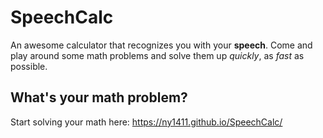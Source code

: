# SpeechCalc
An awesome calculator that recognizes you with your **speech**.
Come and play around some math problems and solve them up *quickly*, as *fast* as possible.
## What's your math problem?

Start solving your math here: <https://ny1411.github.io/SpeechCalc/>
